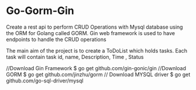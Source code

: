 # Go-Gorm-Gin

Create a rest api to perform CRUD Operations with Mysql database using the ORM for Golang called GORM. Gin web framework is used to have endpoints to handle the CRUD operations

The main aim of the project is to create a ToDoList  which holds tasks. Each task will contain task id, name, Description, Time , Status

//Download Gin Framework
$ go get github.com/gin-gonic/gin
//Download GORM
$ go get github.com/jinzhu/gorm
// Download MYSQL driver
$ go get github.com/go-sql-driver/mysql 